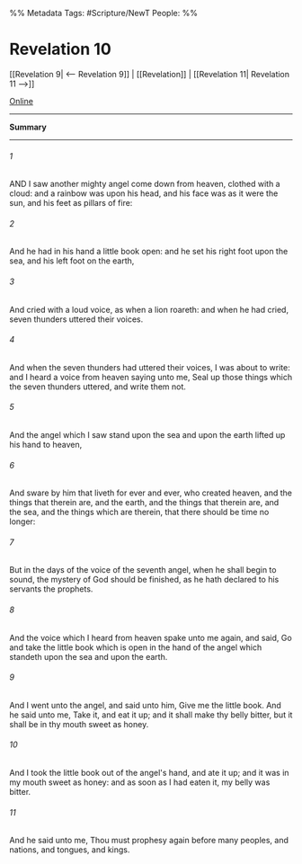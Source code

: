 %% Metadata
Tags: #Scripture/NewT
People: 
%%
# Revelation 10
[[Revelation 9| <-- Revelation 9]] | [[Revelation]] | [[Revelation 11| Revelation 11 -->]]

[Online](https://churchofjesuschrist.org/study/scriptures/nt/rev/10?lang=eng)

---
__Summary__



---
###### 1
AND I saw another mighty angel come down from heaven, clothed with a cloud: and a rainbow was upon his head, and his face was as it were the sun, and his feet as pillars of fire:
###### 2
And he had in his hand a little book open: and he set his right foot upon the sea, and his left foot on the earth,
###### 3
And cried with a loud voice, as when a lion roareth: and when he had cried, seven thunders uttered their voices.
###### 4
And when the seven thunders had uttered their voices, I was about to write: and I heard a voice from heaven saying unto me, Seal up those things which the seven thunders uttered, and write them not.
###### 5
And the angel which I saw stand upon the sea and upon the earth lifted up his hand to heaven,
###### 6
And sware by him that liveth for ever and ever, who created heaven, and the things that therein are, and the earth, and the things that therein are, and the sea, and the things which are therein, that there should be time no longer:
###### 7
But in the days of the voice of the seventh angel, when he shall begin to sound, the mystery of God should be finished, as he hath declared to his servants the prophets.
###### 8
And the voice which I heard from heaven spake unto me again, and said, Go and take the little book which is open in the hand of the angel which standeth upon the sea and upon the earth.
###### 9
And I went unto the angel, and said unto him, Give me the little book. And he said unto me, Take it, and eat it up; and it shall make thy belly bitter, but it shall be in thy mouth sweet as honey.
###### 10
And I took the little book out of the angel's hand, and ate it up; and it was in my mouth sweet as honey: and as soon as I had eaten it, my belly was bitter.
###### 11
And he said unto me, Thou must prophesy again before many peoples, and nations, and tongues, and kings.



